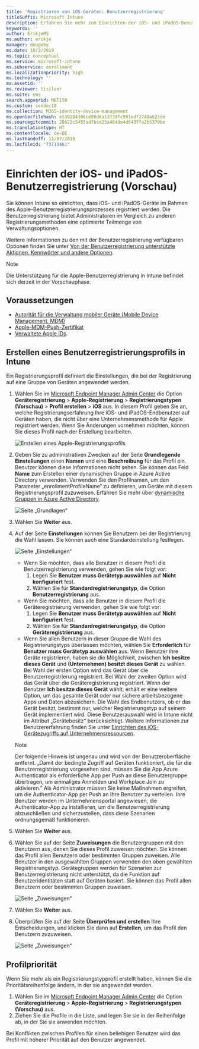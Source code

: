 ```yaml
---
title: 'Registrieren von iOS-Geräten: Benutzerregistrierung'
titleSuffix: Microsoft Intune
description: Erfahren Sie mehr zum Einrichten der iOS- und iPadOS-Benutzerregistrierung.
keywords: ''
author: ErikjeMS
ms.author: erikje
manager: dougeby
ms.date: 10/2/2019
ms.topic: conceptual
ms.service: microsoft-intune
ms.subservice: enrollment
ms.localizationpriority: high
ms.technology: ''
ms.assetid: ''
ms.reviewer: tisilver
ms.suite: ems
search.appverid: MET150
ms.custom: seodec18
ms.collection: M365-identity-device-management
ms.openlocfilehash: e538204306ce80d6a13739fc981edf2748a622de
ms.sourcegitcommit: 28622c5455adfbce25a404de4d0437fa2b5370be
ms.translationtype: HT
ms.contentlocale: de-DE
ms.lasthandoff: 11/07/2019
ms.locfileid: "73713461"
---
```

# <a name="set-up-ios-and-ipados-user-enrollment-preview"></a>Einrichten der iOS- und iPadOS-Benutzerregistrierung (Vorschau)

Sie können Intune so einrichten, dass iOS- und iPadOS-Geräte im Rahmen des Apple-Benutzerregistrierungsprozesses registriert werden. Die Benutzerregistrierung bietet Administratoren im Vergleich zu anderen Registrierungsmethoden eine optimierte Teilmenge von Verwaltungsoptionen.

Weitere Informationen zu den mit der Benutzerregistrierung verfügbaren Optionen finden Sie unter [Von der Benutzerregistrierung unterstützte Aktionen, Kennwörter und andere Optionen](ios-user-enrollment-supported-actions.md).

> [!NOTE]
> Die Unterstützung für die Apple-Benutzerregistrierung in Intune befindet sich derzeit in der Vorschauphase.

## <a name="prerequisites"></a>Voraussetzungen
- [Autorität für die Verwaltung mobiler Geräte (Mobile Device Management, MDM)](../fundamentals/mdm-authority-set.md)
- [Apple-MDM-Push-Zertifikat](apple-mdm-push-certificate-get.md)
- [Verwaltete Apple IDs](https://support.apple.com/guide/apple-business-manager/mdm1c9622977/web).

## <a name="create-a-user-enrollment-profile-in-intune"></a>Erstellen eines Benutzerregistrierungsprofils in Intune

Ein Registrierungsprofil definiert die Einstellungen, die bei der Registrierung auf eine Gruppe von Geräten angewendet werden. 

1. Wählen Sie im [Microsoft Endpoint Manager Admin Center](https://go.microsoft.com/fwlink/?linkid=2109431) die Option **Geräteregistrierung** > **Apple-Registrierung** > **Registrierungstypen (Vorschau)**  > **Profil erstellen** > **iOS** aus. In diesem Profil geben Sie an, welche Registrierungserfahrung Ihre iOS- und iPadOS-Endbenutzer auf Geräten haben, die nicht über eine Unternehmensmethode für Apple registriert werden. Wenn Sie Änderungen vornehmen möchten, können Sie dieses Profil nach der Erstellung bearbeiten.

    ![Erstellen eines Apple-Registrierungsprofils](./media/ios-user-enrollment/create-profile.png)

2. Geben Sie zu administrativen Zwecken auf der Seite **Grundlegende Einstellungen** einen **Namen** und eine **Beschreibung** für das Profil ein. Benutzer können diese Informationen nicht sehen. Sie können das Feld **Name** zum Erstellen einer dynamischen Gruppe in Azure Active Directory verwenden. Verwenden Sie den Profilnamen, um den Parameter „enrollmentProfileName“ zu definieren, um Geräte mit diesem Registrierungsprofil zuzuweisen. Erfahren Sie mehr über [dynamische Gruppen in Azure Active Directory](https://docs.microsoft.com/azure/active-directory/active-directory-groups-dynamic-membership-azure-portal#rules-for-devices).

    ![Seite „Grundlagen“](./media/ios-user-enrollment/basics-page.png)


3. Wählen Sie **Weiter** aus.

4. Auf der Seite **Einstellungen** können Sie Benutzern bei der Registrierung die Wahl lassen. Sie können auch eine Standardeinstellung festlegen.

    ![Seite „Einstellungen“](./media/ios-user-enrollment/settings-page.png)

    - Wenn Sie möchten, dass alle Benutzer in diesem Profil die Benutzerregistrierung verwenden, gehen Sie wie folgt vor:
        1. Legen Sie **Benutzer muss Gerätetyp auswählen** auf **Nicht konfiguriert** fest.
        2. Wählen Sie für **Standardregistrierungstyp**, die Option **Benutzerregistrierung** aus.
    - Wenn Sie möchten, dass alle Benutzer in diesem Profil die Geräteregistrierung verwenden, gehen Sie wie folgt vor:
        1. Legen Sie **Benutzer muss Gerätetyp auswählen** auf **Nicht konfiguriert** fest.
        2. Wählen Sie für **Standardregistrierungstyp**, die Option **Geräteregistrierung** aus.
    - Wenn Sie allen Benutzern in dieser Gruppe die Wahl des Registrierungstyps überlassen möchten, wählen Sie **Erforderlich** für **Benutzer muss Gerätetyp auswählen** aus. Wenn Benutzer ihre Geräte registrieren, haben sie die Möglichkeit, zwischen **Ich besitze dieses Gerät** und **(Unternehmen) besitzt dieses Gerät** zu wählen. Bei Wahl der ersten Option wird das Gerät über die Benutzerregistrierung registriert. Bei Wahl der zweiten Option wird das Gerät über die Geräteregistrierung registriert. Wenn der Benutzer **Ich besitze dieses Gerät** wählt, erhält er eine weitere Option, um das gesamte Gerät oder nur sichere arbeitsbezogene Apps und Daten abzusichern. Die Wahl des Endbenutzers, ob er das Gerät besitzt, bestimmt nur, welcher Registrierungstyp auf seinem Gerät implementiert wird. Diese Benutzerauswahl wird in Intune nicht im Attribut „Gerätebesitz“ berücksichtigt. Weitere Informationen zur Benutzererfahrung finden Sie unter [Einrichten des iOS-Gerätezugriffs auf Unternehmensressourcen](https://docs.microsoft.com/intune-user-help/enroll-your-device-in-intune-ios).
    
    > [!NOTE]
    > Der folgende Hinweis ist ungenau und wird von der Benutzeroberfläche entfernt.
    > „Damit der bedingte Zugriff auf Geräten funktioniert, die für die Benutzerregistrierung vorgesehen sind, müssen Sie die App Azure Authenticator als erforderliche App per Push an diese Benutzergruppe übertragen, um einmaliges Anmelden und Workplace Join zu aktivieren.”
    > Als Administrator müssen Sie keine Maßnahmen ergreifen, um die Authenticator-App per Push an Ihre Benutzer zu verteilen. Ihre Benutzer werden im Unternehmensportal angewiesen, die Authenticator-App zu installieren, um die Benutzerregistrierung abzuschließen und sicherzustellen, dass diese Szenarien ordnungsgemäß funktionieren.

5. Wählen Sie **Weiter** aus.

6. Wählen Sie auf der Seite **Zuweisungen** die Benutzergruppen mit den Benutzern aus, denen Sie dieses Profil zuweisen möchten. Sie können das Profil allen Benutzern oder bestimmten Gruppen zuweisen. Alle Benutzer in den ausgewählten Gruppen verwenden den oben gewählten Registrierungstyp. Gerätegruppen werden für Szenarien zur Benutzerregistrierung nicht unterstützt, da die Funktion auf Benutzeridentitäten statt auf Geräten basiert. Sie können das Profil allen Benutzern oder bestimmten Gruppen zuweisen.

    ![Seite „Zuweisungen“](./media/ios-user-enrollment/assignments-page.png)

7. Wählen Sie **Weiter** aus.

8. Überprüfen Sie auf der Seite **Überprüfen und erstellen** Ihre Entscheidungen, und klicken Sie dann auf **Erstellen**, um das Profil den Benutzern zuzuweisen.

    ![Seite „Zuweisungen“](./media/ios-user-enrollment/assignments-page.png)


## <a name="profile-priority"></a>Profilpriorität

Wenn Sie mehr als ein Registrierungstypprofil erstellt haben, können Sie die Prioritätsreihenfolge ändern, in der sie angewendet werden.

1. Wählen Sie im [Microsoft Endpoint Manager Admin Center](https://go.microsoft.com/fwlink/?linkid=2109431) die Option **Geräteregistrierung** > **Apple-Registrierung** > **Registrierungstypen (Vorschau)** aus.
2. Ziehen Sie die Profile in die Liste, und legen Sie sie in der Reihenfolge ab, in der Sie sie anwenden möchten.

Bei Konflikten zwischen Profilen für einen beliebigen Benutzer wird das Profil mit höherer Priorität auf den Benutzer angewendet.



